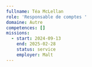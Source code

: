 ```yaml
---
fullname: Téa McLellan
role: 'Responsable de comptes '
domaine: Autre
competences: []
missions:
  - start: 2024-09-13
    end: 2025-02-28
    status: service
    employer: Malt
---
```

